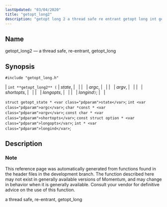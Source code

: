 ```yaml
---
lastUpdated: "03/04/2020"
title: "getopt_long2"
description: "getopt long 2 a thread safe re entrant getopt long int getopt long 2 state argc argv shortopts longopts longind struct getopt state state int argc char const argv const char shortopts const struct option longopts int longind This reference page was automatically generated from functions found in the header..."
---
```


<a name="apis.getopt_long2"></a> 
## Name

getopt_long2 — a thread safe, re-entrant, getopt_long

## Synopsis

`#include "getopt_long.h"`

| `int **getopt_long2** (` | <var class="pdparam">state</var>, |   |
|   | <var class="pdparam">argc</var>, |   |
|   | <var class="pdparam">argv</var>, |   |
|   | <var class="pdparam">shortopts</var>, |   |
|   | <var class="pdparam">longopts</var>, |   |
|   | <var class="pdparam">longind</var>`)`; |   |

`struct getopt_state * <var class="pdparam">state</var>`;
`int <var class="pdparam">argc</var>`;
`char *const * <var class="pdparam">argv</var>`;
`const char * <var class="pdparam">shortopts</var>`;
`const struct option * <var class="pdparam">longopts</var>`;
`int * <var class="pdparam">longind</var>`;<a name="idp64029472"></a> 
## Description

### Note

This reference page was automatically generated from functions found in the header files in the development branch. The function described here may not exist in generally available versions of Momentum, and may change in behavior when it is generally available. Consult your vendor for definitive advice on the use of this function.

a thread safe, re-entrant, getopt_long
